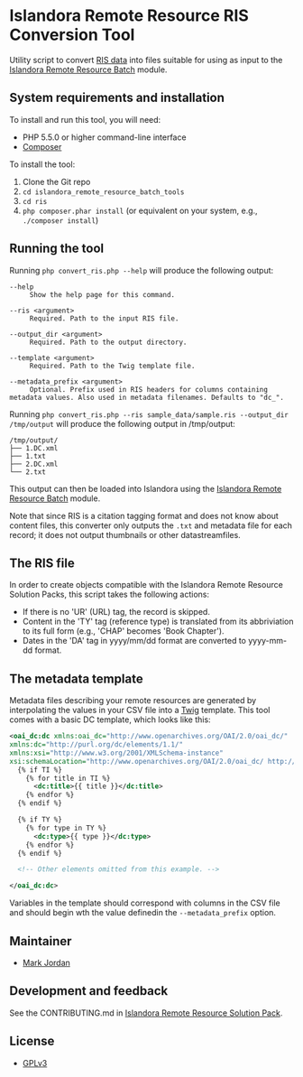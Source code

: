 # Islandora Remote Resource RIS Conversion Tool

Utility script to convert [RIS data](https://en.wikipedia.org/wiki/RIS_(file_format)) into files suitable for using as input to the [Islandora Remote Resource Batch](https://github.com/mjordan/islandora_solution_pack_remote_resource/tree/7.x/modules/islandora_remote_resource_batch) module.

## System requirements and installation

To install and run this tool, you will need:

* PHP 5.5.0 or higher command-line interface
* [Composer](https://getcomposer.org)

To install the tool:

1. Clone the Git repo
1. `cd islandora_remote_resource_batch_tools`
1. `cd ris`
1. `php composer.phar install` (or equivalent on your system, e.g., `./composer install`)

## Running the tool

Running `php convert_ris.php --help` will produce the following output:

```
--help
     Show the help page for this command.

--ris <argument>
     Required. Path to the input RIS file.

--output_dir <argument>
     Required. Path to the output directory.

--template <argument>
     Required. Path to the Twig template file.

--metadata_prefix <argument>
     Optional. Prefix used in RIS headers for columns containing metadata values. Also used in metadata filenames. Defaults to "dc_".
```

Running `php convert_ris.php --ris sample_data/sample.ris --output_dir /tmp/output` will produce the following output in /tmp/output:

```
/tmp/output/
├── 1.DC.xml
├── 1.txt
├── 2.DC.xml
└── 2.txt
```

This output can then be loaded into Islandora using the [Islandora Remote Resource Batch](https://github.com/mjordan/islandora_solution_pack_remote_resource/tree/7.x/modules/islandora_remote_resource_batch) module.

Note that since RIS is a citation tagging format and does not know about content files, this converter only outputs the `.txt` and metadata file for each record; it does not output thumbnails or other datastreamfiles.

## The RIS file

In order to create objects compatible with the Islandora Remote Resource Solution Packs, this script takes the following actions:

* If there is no 'UR' (URL) tag, the record is skipped.
* Content in the 'TY' tag (reference type) is translated from its abbriviation to its full form (e.g., 'CHAP' becomes 'Book Chapter').
* Dates in the 'DA' tag in yyyy/mm/dd format are converted to yyyy-mm-dd format.

## The metadata template

Metadata files describing your remote resources are generated by interpolating the values in your CSV file into a [Twig](https://twig.symfony.com/) template. This tool comes with a basic DC template, which looks like this:

```xml
<oai_dc:dc xmlns:oai_dc="http://www.openarchives.org/OAI/2.0/oai_dc/"
xmlns:dc="http://purl.org/dc/elements/1.1/"
xmlns:xsi="http://www.w3.org/2001/XMLSchema-instance"
xsi:schemaLocation="http://www.openarchives.org/OAI/2.0/oai_dc/ http://www.openarchives.org/OAI/2.0/oai_dc.xsd">
  {% if TI %}
    {% for title in TI %}
      <dc:title>{{ title }}</dc:title>
    {% endfor %}
  {% endif %}

  {% if TY %}
    {% for type in TY %}
      <dc:type>{{ type }}</dc:type>
    {% endfor %}
  {% endif %}

  <!-- Other elements omitted from this example. -->

</oai_dc:dc>
``` 

Variables in the template should correspond with columns in the CSV file and should begin wth the value definedin the `--metadata_prefix` option.

## Maintainer

* [Mark Jordan](https://github.com/mjordan)

## Development and feedback

See the CONTRIBUTING.md in [Islandora Remote Resource Solution Pack](https://github.com/mjordan/islandora_solution_pack_remote_resource).

## License

* [GPLv3](http://www.gnu.org/licenses/gpl-3.0.txt)
